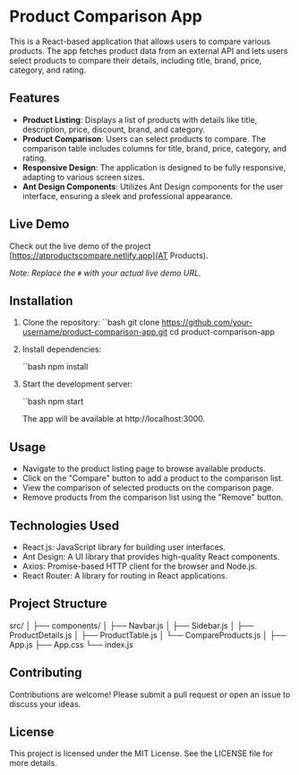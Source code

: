 # Product Comparison App

This is a React-based application that allows users to compare various products. The app fetches product data from an external API and lets users select products to compare their details, including title, brand, price, category, and rating.

## Features

- **Product Listing**: Displays a list of products with details like title, description, price, discount, brand, and category.
- **Product Comparison**: Users can select products to compare. The comparison table includes columns for title, brand, price, category, and rating.
- **Responsive Design**: The application is designed to be fully responsive, adapting to various screen sizes.
- **Ant Design Components**: Utilizes Ant Design components for the user interface, ensuring a sleek and professional appearance.

## Live Demo

Check out the live demo of the project [https://atproductscompare.netlify.app](AT Products). 

*Note: Replace the `#` with your actual live demo URL.*

## Installation

1. Clone the repository:
   ``bash
   git clone https://github.com/your-username/product-comparison-app.git
   cd product-comparison-app

2. Install dependencies:

   ``bash
   npm install
   
3. Start the development server:

   ``bash
   npm start

   The app will be available at http://localhost:3000.


## Usage
-  Navigate to the product listing page to browse available products.
- Click on the "Compare" button to add a product to the comparison list.
- View the comparison of selected products on the comparison page.
- Remove products from the comparison list using the "Remove" button.

## Technologies Used
- React.js: JavaScript library for building user interfaces.
- Ant Design: A UI library that provides high-quality React components.
- Axios: Promise-based HTTP client for the browser and Node.js.
- React Router: A library for routing in React applications.

## Project Structure

src/
│
├── components/
│   ├── Navbar.js
│   ├── Sidebar.js
│   ├── ProductDetails.js
│   ├── ProductTable.js
│   └── CompareProducts.js
│
├── App.js
├── App.css
└── index.js


## Contributing
Contributions are welcome! Please submit a pull request or open an issue to discuss your ideas.

## License
This project is licensed under the MIT License. See the LICENSE file for more details.
